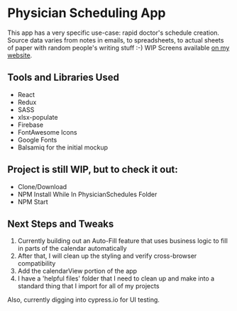 # Physician Scheduling App

This app has a very specific use-case: rapid doctor's schedule creation. Source data varies from notes in emails, to spreadsheets, to actual sheets of paper with random people's writing stuff :-) WIP Screens available [on my website](http://videlsmith.com/).

## Tools and Libraries Used
* React
* Redux
* SASS
* xlsx-populate
* Firebase
* FontAwesome Icons
* Google Fonts
* Balsamiq for the initial mockup

## Project is still WIP, but to check it out:
* Clone/Download
* NPM Install While In PhysicianSchedules Folder
* NPM Start

## Next Steps and Tweaks
1. Currently building out an Auto-Fill feature that uses business logic to fill in parts of the calendar automatically
2. After that, I will clean up the styling and verify cross-browser compatibility
3. Add the calendarView portion of the app
4. I have a 'helpful files' folder that I need to clean up and make into a standard thing that I import for all of my projects

Also, currently digging into cypress.io for UI testing.
